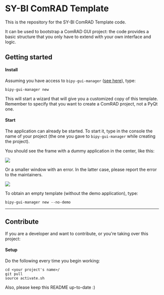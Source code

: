 # SY-BI ComRAD Template

This is the repository for the SY-BI ComRAD Template code.

It can be used to bootstrap a ComRAD GUI project: the code provides a basic
structure that you only have to extend with your own interface and logic. 

## Getting started

#### Install
Assuming you have access to `bipy-gui-manager` ([see here](https://gitlab.cern.ch/bisw-python/bipy-gui-manager)),
type:
```
bipy-gui-manager new
```
This will start a wizard that will give you a customized copy of this template. Remember to specify that you want to create a ComRAD project, not a PyQt one.

#### Start
The application can already be started. To start it, type in the console the name of your project
(the one you gave to `bipy-gui-manager` while creating the project).

You should see the frame with a dummy application in the center, like this:

![](images/pyqt-template.gif)

Or a smaller window with an error. In the latter case, please report the error 
to the maintainers.

![](images/pyqt-error.png)

To obtain an empty template (without the demo application), type:
```
bipy-gui-manager new --no-demo
```

-------------------------------

## Contribute
If you are a developer and want to contribute, or you're taking over this project:

#### Setup
Do the following every time you begin working:
```
cd <your project's name>/
git pull
source activate.sh
```

Also, please keep this README up-to-date :)
